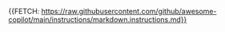 {{FETCH: https://raw.githubusercontent.com/github/awesome-copilot/main/instructions/markdown.instructions.md}}
